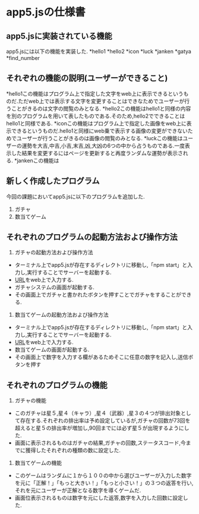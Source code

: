 # app5.jsの仕様書
## app5.jsに実装されている機能
app5.jsには以下の機能を実装した.
*hello1
*hello2
*icon
*luck
*janken
*gatya
*find_number
## それぞれの機能の説明(ユーザーができること)
*hello1この機能はプログラム上で指定した文字をweb上に表示できるというものだ.ただweb上では表示する文字を変更することはできなためでユーザーが行うことがきるのは文字の閲覧のみとなる.
*hello2この機能はhello1と同様の内容を別のプログラムを用いて表したものである.そのため,hello2でできることはhello1と同様である.
*iconこの機能はプログラム上で指定した画像をweb上に表示できるというものだ.hello1と同様にweb乗で表示する画像の変更ができないためでユーザーが行うことがきるのは画像の閲覧のみとなる.
*luckこの機能はユーザーの運勢を大吉,中吉,小吉,末吉,凶,大凶の6つの中から占うものである.一度表示した結果を変更するにはページを更新すると再度ランダムな運勢が表示される.
*jankenこの機能は
## 新しく作成したプログラム
今回の課題においてapp5.jsに以下のプログラムを追加した.
1. ガチャ
1. 数当てゲーム
## それぞれのプログラムの起動方法および操作方法
1. ガチャの起動方法および操作方法
* ターミナル上でapp5.jsが存在するディレクトリに移動し,「npm start」と入力し,実行することでサーバーを起動する.
* [URL](http://localhost:8080/gatya)をweb上で入力する.
* ガチャシステムの画面が起動する.
* その画面上でガチャと書かれたボタンを押すことでガチャをすることができる.
1. 数当てゲームの起動方法および操作方法
* ターミナル上でapp5.jsが存在するディレクトリに移動し,「npm start」と入力し,実行することでサーバーを起動する.
* [URL](http://localhost:8080/find_number)をweb上で入力する.
* 数当てゲームの画面が起動する.
* その画面上で数字を入力する欄があるためそこに任意の数字を記入し,送信ボタンを押す
## それぞれのプログラムの機能
1. ガチャの機能
* このガチャは星５,星４（キャラ）,星４（武器）,星３の４つが排出対象として存在する.それぞれの排出率は予め設定しているが,ガチャの回数が73回を超えると星５の排出率が増加し,90回までには必ず星５が出現するようにした.
* 画面に表示されるものはガチャの結果,ガチャの回数,ステータスコード,今までに獲得したそれぞれの種類の数に設定した.
1. 数当てゲームの機能
* このゲームはランダムに１から１００の中から選びユーザーが入力した数字を元に「正解！」「もっと大きい！」「もっと小さい！」の３つの返答を行い,それを元にユーザーが正解となる数字を導くゲームだ.
* 画面位表示されるものは数字を元にした返答,数字を入力した回数に設定した.
